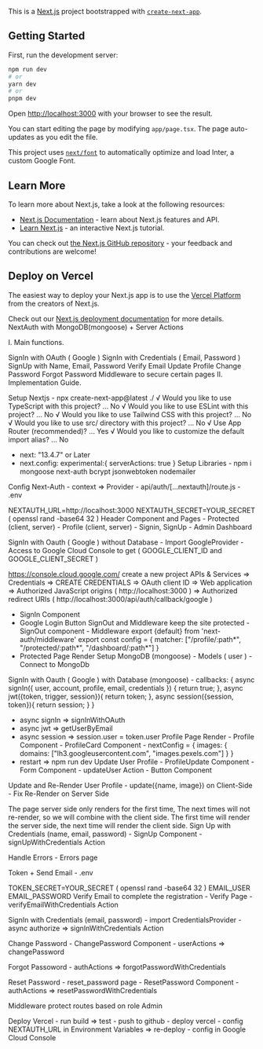 This is a [Next.js](https://nextjs.org/) project bootstrapped with [`create-next-app`](https://github.com/vercel/next.js/tree/canary/packages/create-next-app).

## Getting Started

First, run the development server:

```bash
npm run dev
# or
yarn dev
# or
pnpm dev
```

Open [http://localhost:3000](http://localhost:3000) with your browser to see the result.

You can start editing the page by modifying `app/page.tsx`. The page auto-updates as you edit the file.

This project uses [`next/font`](https://nextjs.org/docs/basic-features/font-optimization) to automatically optimize and load Inter, a custom Google Font.

## Learn More

To learn more about Next.js, take a look at the following resources:

- [Next.js Documentation](https://nextjs.org/docs) - learn about Next.js features and API.
- [Learn Next.js](https://nextjs.org/learn) - an interactive Next.js tutorial.

You can check out [the Next.js GitHub repository](https://github.com/vercel/next.js/) - your feedback and contributions are welcome!

## Deploy on Vercel

The easiest way to deploy your Next.js app is to use the [Vercel Platform](https://vercel.com/new?utm_medium=default-template&filter=next.js&utm_source=create-next-app&utm_campaign=create-next-app-readme) from the creators of Next.js.

Check out our [Next.js deployment documentation](https://nextjs.org/docs/deployment) for more details.
NextAuth with MongoDB(mongoose) + Server Actions

I. Main functions.

SignIn with OAuth ( Google )
SignIn with Credentials ( Email, Password )
SignUp with Name, Email, Password
Verify Email
Update Profile
Change Password
Forgot Password
Middleware to secure certain pages
II. Implementation Guide.

Setup Nextjs - npx create-next-app@latest ./ √ Would you like to use TypeScript with this project? ... No √ Would you like to use ESLint with this project? ... No √ Would you like to use Tailwind CSS with this project? ... No √ Would you like to use src/ directory with this project? ... No √ Use App Router (recommended)? ... Yes √ Would you like to customize the default import alias? ... No

- next: "13.4.7" or Later
- next.config:
  experimental:{
  serverActions: true
  }
  Setup Libraries - npm i mongoose next-auth bcrypt jsonwebtoken nodemailer

Config Next-Auth - context => Provider - api/auth/[...nextauth]/route.js - .env

NEXTAUTH_URL=http://localhost:3000
NEXTAUTH_SECRET=YOUR_SECRET ( openssl rand -base64 32 )
Header Component and Pages - Protected (client, server) - Profile (client, server) - Signin, SignUp - Admin Dashboard

SignIn with Oauth ( Google ) without Database - Import GoogleProvider - Access to Google Cloud Console to get ( GOOGLE_CLIENT_ID and GOOGLE_CLIENT_SECRET )

https://console.cloud.google.com/
create a new project
APIs & Services => Credentials => CREATE CREDENTIALS => OAuth client ID => Web application => Authorized JavaScript origins ( http://localhost:3000 ) => Authorized redirect URIs ( http://localhost:3000/api/auth/callback/google )

- SignIn Component
- Google Login Button
  SignOut and Middleware keep the site protected - SignOut component - Middleware
  export {default} from 'next-auth/middleware'
  export const config = { matcher: ["/profile/:path*", "/protected/:path*", "/dashboard/:path*"] }
- Protected Page Render
  Setup MongoDB (mongoose) - Models ( user ) - Connect to MongoDb

SignIn with Oauth ( Google ) with Database (mongoose) - callbacks: { async signIn({ user, account, profile, email, credentials }) { return true; }, async jwt({token, trigger, session}){ return token; }, async session({session, token}){ return session; } }

- async signIn => signInWithOAuth
- async jwt => getUserByEmail
- async session => session.user = token.user
  Profile Page Render - Profile Component - ProfileCard Component - nextConfig = { images: { domains: ["lh3.googleusercontent.com", "images.pexels.com"] } }
- restart => npm run dev
  Update User Profile - ProfileUpdate Component - Form Component - updateUser Action - Button Component

Update and Re-Render User Profile - update({name, image}) on Client-Side - Fix Re-Render on Server Side

The page server side only renders for the first time,
The next times will not re-render, so we will combine with the client side.
The first time will render the server side, the next time will render the client side.
Sign Up with Credentials (name, email, password) - SignUp Component - signUpWithCredentials Action

Handle Errors - Errors page

Token + Send Email - .env

TOKEN_SECRET=YOUR_SECRET ( openssl rand -base64 32 )
EMAIL_USER
EMAIL_PASSWORD
Verify Email to complete the registration - Verify Page - verifyEmailWithCredentials Action

SignIn with Credentials (email, password) - import CredentialsProvider - async authorize => signInWithCredentials Action

Change Password - ChangePassword Component - userActions => changePassword

Forgot Passoword - authActions => forgotPasswordWithCredentials

Reset Password - reset_password page - ResetPassword Component - authActions => resetPasswordWithCredentials

Middleware protect routes based on role Admin

Deploy Vercel - run build => test - push to github - deploy vercel - config NEXTAUTH_URL in Environment Variables => re-deploy - config in Google Cloud Console
